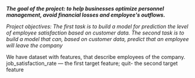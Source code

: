 ***The goal of the project: to help businesses optimize personnel management, avoid financial losses and employee's outflows.***

*Project objectives: The first task is to build a model for prediction the level of employee satisfaction based on customer data. The second task is to build a model that can, based on customer data, predict that an employee will leave the company*

We have dataset with features, that describe employees of the company. job_satisfaction_rate — the first target feature; quit- the second target feature
